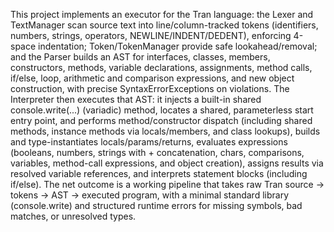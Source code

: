 This project implements an executor for the Tran language: the Lexer and TextManager scan source text into line/column-tracked tokens (identifiers, numbers, strings, operators, NEWLINE/INDENT/DEDENT), enforcing 4-space indentation; Token/TokenManager provide safe lookahead/removal; and the Parser builds an AST for interfaces, classes, members, constructors, methods, variable declarations, assignments, method calls, if/else, loop, arithmetic and comparison expressions, and new object construction, with precise SyntaxErrorExceptions on violations. The Interpreter then executes that AST: it injects a built-in shared console.write(...) (variadic) method, locates a shared, parameterless start entry point, and performs method/constructor dispatch (including shared methods, instance methods via locals/members, and class lookups), builds and type-instantiates locals/params/returns, evaluates expressions (booleans, numbers, strings with + concatenation, chars, comparisons, variables, method-call expressions, and object creation), assigns results via resolved variable references, and interprets statement blocks (including if/else). The net outcome is a working pipeline that takes raw Tran source → tokens → AST → executed program, with a minimal standard library (console.write) and structured runtime errors for missing symbols, bad matches, or unresolved types.
